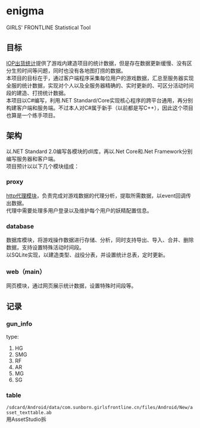 # enigma
GIRLS' FRONTLINE Statistical Tool

## 目标
[IOP出货统计](http://gfdb.baka.pw/statistician.html)提供了游戏内建造项目的统计数据，但是存在数据更新缓慢、没有区分生煎时间等问题，同时也没有各地图打捞的数据。  
本项目的目标在于，通过客户端程序采集每位用户的游戏数据，汇总至服务器实现全服的统计数据，实现对个人以及全服务器精确的、实时更新的、可区分活动时间段的建造、打捞统计数据。  
本项目以C#编写，利用.NET Standard/Core实现核心程序的跨平台通用，再分别构建客户端和服务端。不过本人对C#属于新手（以前都是写C++），因此这个项目也算是一个练手项目。  

## 架构
以.NET Standard 2.0编写各模块的dll库，再以.Net Core和.Net Framework分别编写服务器和客户端。  
项目预计以以下几个模块组成：  
### proxy
[http代理模块](./proxy)，负责完成对游戏数据的代理分析，提取所需数据，以event回调传出数据。  
代理中需要处理多用户登录以及维护每个用户的妖精配置信息。    
### database
数据库模块，将游戏操作数据进行存储、分析，同时支持导出、导入、合并、删除数据，支持设置特殊活动时间段。  
以SQLite实现，以建造类型、战役分表，并设置统计总表，定时更新。  
### web（main）
网页模块，通过网页展示统计数据，设置特殊时间段等。  

## 记录
### gun_info
type:  
1. HG
2. SMG
3. RF
4. AR
5. MG
6. SG

### table
`/sdcard/Android/data/com.sunborn.girlsfrontline.cn/files/Android/New/asset_texttable.ab`  
用AssetStudio拆